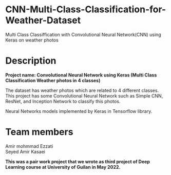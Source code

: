 # CNN-Multi-Class-Classification-for-Weather-Dataset
Multi Class Classiffication with Convolutional Neural Network(CNN) using Keras on weather photos

# Description
**Project name: Convolutional Neural Network using Keras (Multi Class Classification Weather photos in 4 classes)**

The dataset has weather photos which are related to 4 different classes.     
This project has some Convolutional Neural Network such as Simple CNN, ResNet, and Inception Network to classify this photos.  
    
Neural Networks models implemented by Keras in Tensorflow library.

# Team members
    
Amir mohmmad Ezzati   
Seyed Amir Kasaei   

**This was a pair work project that we wrote as third project of Deep Learning course at University of Guilan in May 2022.**
